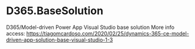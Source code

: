 # D365.BaseSolution
D365/Model-driven Power App Visual Studio base solution
More info access: https://tiagomcardoso.com/2020/02/25/dynamics-365-ce-model-driven-app-solution-base-visual-studio-1-3
